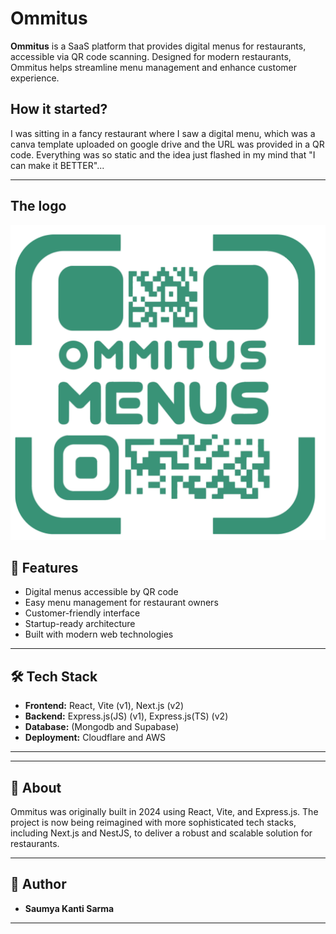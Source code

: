 # Ommitus

**Ommitus** is a SaaS platform that provides digital menus for restaurants, accessible via QR code scanning. Designed for modern restaurants, Ommitus helps streamline menu management and enhance customer experience.

## How it started?

I was sitting in a fancy restaurant where I saw a digital menu, which was a canva template uploaded on google drive and the URL was provided in a QR code. Everything was so static and the idea just flashed in my mind that "I can make it BETTER"...

---

## The logo

<!-- Add screenshots or demo GIFs here -->
![QR Menu Example](assets/qr-logo.svg)


## 🚀 Features

- Digital menus accessible by QR code
- Easy menu management for restaurant owners
- Customer-friendly interface
- Startup-ready architecture
- Built with modern web technologies

---

## 🛠️ Tech Stack

- **Frontend:** React, Vite (v1), Next.js (v2)
- **Backend:** Express.js(JS) (v1), Express.js(TS) (v2)
- **Database:** (Mongodb and Supabase)
- **Deployment:** Cloudflare and AWS

---

---

## 📖 About

Ommitus was originally built in 2024 using React, Vite, and Express.js. The project is now being reimagined with more sophisticated tech stacks, including Next.js and NestJS, to deliver a robust and scalable solution for restaurants. 

---

## 👤 Author

- **Saumya Kanti Sarma**
---